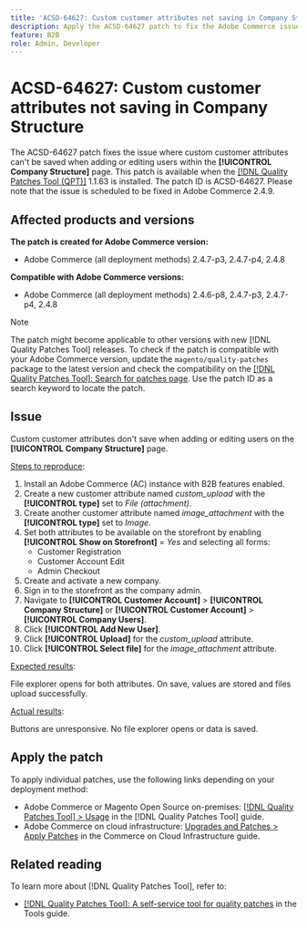 ```yaml
---
title: 'ACSD-64627: Custom customer attributes not saving in Company Structure'
description: Apply the ACSD-64627 patch to fix the Adobe Commerce issue where custom customer attributes can't be saved when adding or editing users within the Company Structure.
feature: B2B 
role: Admin, Developer
---
```


# ACSD-64627: Custom customer attributes not saving in Company Structure

The ACSD-64627 patch fixes the issue where custom customer attributes can't be saved when adding or editing users within the **[!UICONTROL Company Structure]** page. This patch is available when the [[!DNL Quality Patches Tool (QPT)]](/help/tools/quality-patches-tool/quality-patches-tool-to-self-serve-quality-patches.md) 1.1.63 is installed. The patch ID is ACSD-64627. Please note that the issue is scheduled to be fixed in Adobe Commerce 2.4.9.

## Affected products and versions

**The patch is created for Adobe Commerce version:**

* Adobe Commerce (all deployment methods) 2.4.7-p3, 2.4.7-p4, 2.4.8

**Compatible with Adobe Commerce versions:**

* Adobe Commerce (all deployment methods) 2.4.6-p8, 2.4.7-p3, 2.4.7-p4, 2.4.8

>[!NOTE]
>
>The patch might become applicable to other versions with new [!DNL Quality Patches Tool] releases. To check if the patch is compatible with your Adobe Commerce version, update the `magento/quality-patches` package to the latest version and check the compatibility on the [[!DNL Quality Patches Tool]: Search for patches page](https://experienceleague.adobe.com/tools/commerce-quality-patches/index.html). Use the patch ID as a search keyword to locate the patch.

## Issue

Custom customer attributes don't save when adding or editing users on the **[!UICONTROL Company Structure]** page.

<u>Steps to reproduce</u>:

1. Install an Adobe Commerce (AC) instance with B2B features enabled.
1. Create a new customer attribute named *custom_upload* with the **[!UICONTROL type]** set to *File (attachment)*.
1. Create another customer attribute named *image_attachment* with the **[!UICONTROL type]** set to *Image*.
1. Set both attributes to be available on the storefront by enabling **[!UICONTROL Show on Storefront]** = *Yes* and selecting all forms:
   * Customer Registration
   * Customer Account Edit
   * Admin Checkout
1. Create and activate a new company.
1. Sign in to the storefront as the company admin.
1. Navigate to **[!UICONTROL Customer Account]** > **[!UICONTROL Company Structure]** or **[!UICONTROL Customer Account]** > **[!UICONTROL Company Users]**.
1. Click **[!UICONTROL Add New User]**.
1. Click **[!UICONTROL Upload]** for the *custom_upload* attribute.
1. Click **[!UICONTROL Select file]** for the *image_attachment* attribute.

<u>Expected results</u>:

File explorer opens for both attributes. On save, values are stored and files upload successfully.

<u>Actual results</u>:

Buttons are unresponsive. No file explorer opens or data is saved.

## Apply the patch

To apply individual patches, use the following links depending on your deployment method:

* Adobe Commerce or Magento Open Source on-premises: [[!DNL Quality Patches Tool] > Usage](/help/tools/quality-patches-tool/usage.md) in the [!DNL Quality Patches Tool] guide.
* Adobe Commerce on cloud infrastructure: [Upgrades and Patches > Apply Patches](https://experienceleague.adobe.com/docs/commerce-cloud-service/user-guide/develop/upgrade/apply-patches.html) in the Commerce on Cloud Infrastructure guide.

## Related reading

To learn more about [!DNL Quality Patches Tool], refer to:

* [[!DNL Quality Patches Tool]: A self-service tool for quality patches](/help/tools/quality-patches-tool/quality-patches-tool-to-self-serve-quality-patches.md) in the Tools guide.
